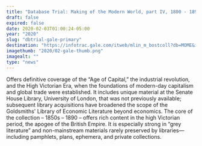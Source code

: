 ```yaml
---
title: "Database Trial: Making of the Modern World, part IV, 1800 - 1890 (Gale Primary Sources)"
draft: false
expired: false
date: 2020-02-03T01:00:24-05:00
year: "2020"
slug: "dbtrial-gale-primary"
destination: "https://infotrac.gale.com/itweb/mlin_m_bostcoll?db=MOME&id=trial"
imagethumb: "2020/02-gale-thumb.png"
imagealt: ""
type: "news"
---
```

Offers definitive coverage of the “Age of Capital,” the industrial revolution, and the High Victorian Era, when the foundations of modern-day capitalism and global trade were established. It includes unique material at the Senate House Library, University of London, that was not previously available; subsequent library acquisitions have broadened the scope of the Goldsmiths' Library of Economic Literature beyond economics. The core of the collection – 1850s – 1890 – offers rich content in the high Victorian period, the apogee of the British Empire. It is especially strong in “grey literature” and non-mainstream materials rarely preserved by libraries—including pamphlets, plans, ephemera, and private collections. 